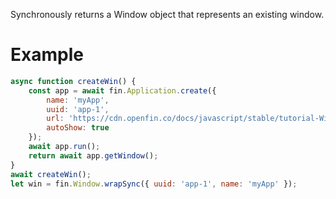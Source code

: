 Synchronously returns a Window object that represents an existing window.
# Example
```js
async function createWin() {
    const app = await fin.Application.create({
        name: 'myApp',
        uuid: 'app-1',
        url: 'https://cdn.openfin.co/docs/javascript/stable/tutorial-Window.wrapSync.html',
        autoShow: true
    });
    await app.run();
    return await app.getWindow();
}
await createWin();
let win = fin.Window.wrapSync({ uuid: 'app-1', name: 'myApp' });
```
